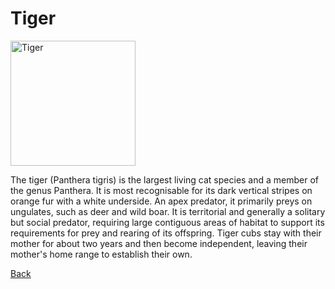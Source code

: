 # Tiger

<img align="center" src="https://upload.wikimedia.org/wikipedia/commons/thumb/3/3f/Walking_tiger_female.jpg/440px-Walking_tiger_female.jpg" alt="Tiger" height="200" max-width="400" />

<p>
The tiger (Panthera tigris) is the largest living cat species and a member of the genus Panthera.
It is most recognisable for its dark vertical stripes on orange fur with a white underside. 
An apex predator, it primarily preys on ungulates, such as deer and wild boar. 
It is territorial and generally a solitary but social predator, requiring large contiguous areas of habitat to support its requirements for prey and rearing of its offspring. Tiger cubs stay with their mother for about two years and then become independent, leaving their mother's home range to establish their own.
</p>

[Back](./README.md)
